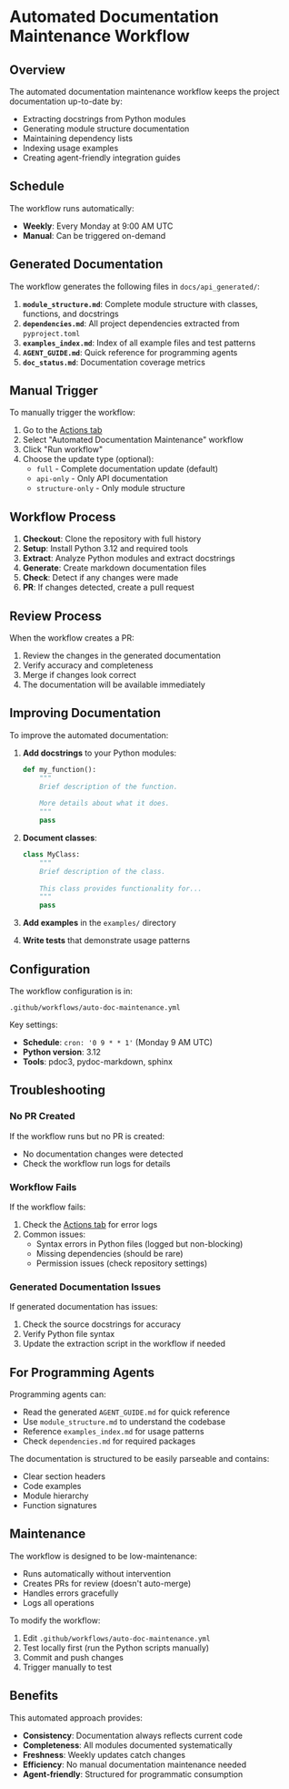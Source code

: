 # Automated Documentation Maintenance Workflow

## Overview

The automated documentation maintenance workflow keeps the project documentation up-to-date by:
- Extracting docstrings from Python modules
- Generating module structure documentation
- Maintaining dependency lists
- Indexing usage examples
- Creating agent-friendly integration guides

## Schedule

The workflow runs automatically:
- **Weekly**: Every Monday at 9:00 AM UTC
- **Manual**: Can be triggered on-demand

## Generated Documentation

The workflow generates the following files in `docs/api_generated/`:

1. **`module_structure.md`**: Complete module structure with classes, functions, and docstrings
2. **`dependencies.md`**: All project dependencies extracted from `pyproject.toml`
3. **`examples_index.md`**: Index of all example files and test patterns
4. **`AGENT_GUIDE.md`**: Quick reference for programming agents
5. **`doc_status.md`**: Documentation coverage metrics

## Manual Trigger

To manually trigger the workflow:

1. Go to the [Actions tab](https://github.com/endomorphosis/ipfs_kit_py/actions)
2. Select "Automated Documentation Maintenance" workflow
3. Click "Run workflow"
4. Choose the update type (optional):
   - `full` - Complete documentation update (default)
   - `api-only` - Only API documentation
   - `structure-only` - Only module structure

## Workflow Process

1. **Checkout**: Clone the repository with full history
2. **Setup**: Install Python 3.12 and required tools
3. **Extract**: Analyze Python modules and extract docstrings
4. **Generate**: Create markdown documentation files
5. **Check**: Detect if any changes were made
6. **PR**: If changes detected, create a pull request

## Review Process

When the workflow creates a PR:

1. Review the changes in the generated documentation
2. Verify accuracy and completeness
3. Merge if changes look correct
4. The documentation will be available immediately

## Improving Documentation

To improve the automated documentation:

1. **Add docstrings** to your Python modules:
   ```python
   def my_function():
       """
       Brief description of the function.
       
       More details about what it does.
       """
       pass
   ```

2. **Document classes**:
   ```python
   class MyClass:
       """
       Brief description of the class.
       
       This class provides functionality for...
       """
       pass
   ```

3. **Add examples** in the `examples/` directory

4. **Write tests** that demonstrate usage patterns

## Configuration

The workflow configuration is in:
```
.github/workflows/auto-doc-maintenance.yml
```

Key settings:
- **Schedule**: `cron: '0 9 * * 1'` (Monday 9 AM UTC)
- **Python version**: 3.12
- **Tools**: pdoc3, pydoc-markdown, sphinx

## Troubleshooting

### No PR Created

If the workflow runs but no PR is created:
- No documentation changes were detected
- Check the workflow run logs for details

### Workflow Fails

If the workflow fails:
1. Check the [Actions tab](https://github.com/endomorphosis/ipfs_kit_py/actions) for error logs
2. Common issues:
   - Syntax errors in Python files (logged but non-blocking)
   - Missing dependencies (should be rare)
   - Permission issues (check repository settings)

### Generated Documentation Issues

If generated documentation has issues:
1. Check the source docstrings for accuracy
2. Verify Python file syntax
3. Update the extraction script in the workflow if needed

## For Programming Agents

Programming agents can:
- Read the generated `AGENT_GUIDE.md` for quick reference
- Use `module_structure.md` to understand the codebase
- Reference `examples_index.md` for usage patterns
- Check `dependencies.md` for required packages

The documentation is structured to be easily parseable and contains:
- Clear section headers
- Code examples
- Module hierarchy
- Function signatures

## Maintenance

The workflow is designed to be low-maintenance:
- Runs automatically without intervention
- Creates PRs for review (doesn't auto-merge)
- Handles errors gracefully
- Logs all operations

To modify the workflow:
1. Edit `.github/workflows/auto-doc-maintenance.yml`
2. Test locally first (run the Python scripts manually)
3. Commit and push changes
4. Trigger manually to test

## Benefits

This automated approach provides:
- **Consistency**: Documentation always reflects current code
- **Completeness**: All modules documented systematically
- **Freshness**: Weekly updates catch changes
- **Efficiency**: No manual documentation maintenance needed
- **Agent-friendly**: Structured for programmatic consumption
